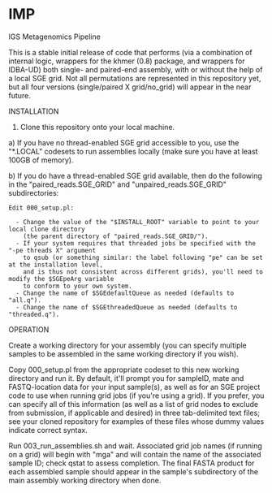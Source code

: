 # IMP
IGS Metagenomics Pipeline

This is a stable initial release of code that performs (via a combination
of internal logic, wrappers for the khmer (0.8) package, and wrappers
for IDBA-UD) both single- and paired-end assembly, with or without the
help of a local SGE grid.  Not all permutations are represented in
this repository yet, but all four versions (single/paired X grid/no_grid)
will appear in the near future.

INSTALLATION

1. Clone this repository onto your local machine.

  a) If you have no thread-enabled SGE grid accessible to you, use the "\*.LOCAL"
     codesets to run assemblies locally (make sure you have at least 100GB of memory).

  b) If you do have a thread-enabled SGE grid available, then do the following in
     the "paired_reads.SGE_GRID" and "unpaired_reads.SGE_GRID" subdirectories:
     
    Edit 000_setup.pl:
      
      - Change the value of the "$INSTALL_ROOT" variable to point to your local clone directory
        (the parent directory of "paired_reads.SGE_GRID/").
      - If your system requires that threaded jobs be specified with the "-pe threads X" argument
        to qsub (or something similar: the label following "pe" can be set at the installation level,
        and is thus not consistent across different grids), you'll need to modify the $SGEpeArg variable
        to conform to your own system.
      - Change the name of $SGEdefaultQueue as needed (defaults to "all.q").
      - Change the name of $SGEthreadedQueue as needed (defaults to "threaded.q").
  
OPERATION

Create a working directory for your assembly (you can specify multiple samples to be assembled
in the same working directory if you wish).

Copy 000_setup.pl from the appropriate codeset to this new working directory and run it.
By default, it'll prompt you for sampleID, mate and FASTQ-location data for your input
sample(s), as well as for an SGE project code to use when running grid jobs (if you're
using a grid).  If you prefer, you can specify all of this information (as well as a
list of grid nodes to exclude from submission, if applicable and desired) in three
tab-delimited text files; see your cloned repository for examples of these files whose
dummy values indicate correct syntax.

Run 003_run_assemblies.sh and wait.  Associated grid job names (if running on a grid)
will begin with "mga" and will contain the name of the associated sample ID; check
qstat to assess completion.  The final FASTA product for each assembled sample should
appear in the sample's subdirectory of the main assembly working directory when done.
